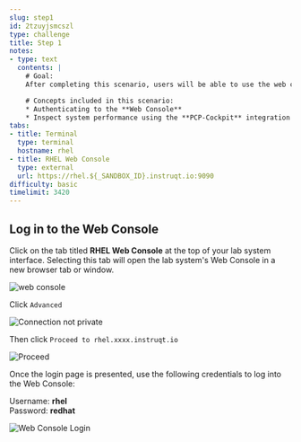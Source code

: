 ```yaml
---
slug: step1
id: 2tzuyjsmcszl
type: challenge
title: Step 1
notes:
- type: text
  contents: |
    # Goal:
    After completing this scenario, users will be able to use the web console to monitor the performance of Red Hat Enterprise Linux 8 systems.

    # Concepts included in this scenario:
    * Authenticating to the **Web Console**
    * Inspect system performance using the **PCP-Cockpit** integration
tabs:
- title: Terminal
  type: terminal
  hostname: rhel
- title: RHEL Web Console
  type: external
  url: https://rhel.${_SANDBOX_ID}.instruqt.io:9090
difficulty: basic
timelimit: 3420
---
```

## Log in to the Web Console

Click on the tab titled **RHEL Web Console** at the top of  your lab system interface. Selecting this tab will open the lab system's Web Console in a
new browser tab or window.

![web console](../assets/pop-out-2.png)

Click `Advanced`

![Connection not private](../assets/connection-not-private.png)

Then click `Proceed to rhel.xxxx.instruqt.io`

![Proceed](../assets/proceed.png)

Once the login page is presented, use the following credentials to log into the Web Console:

Username: **rhel**\
Password: **redhat**

![Web Console Login](../assets/Web-console-login.png)
